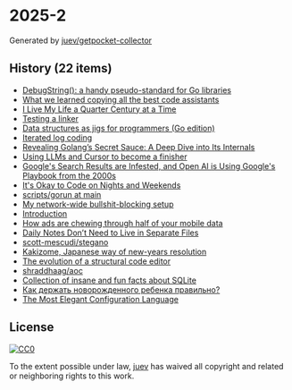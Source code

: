 # 2025-2

Generated by [juev/getpocket-collector](https://github.com/juev/getpocket-collector)

## History (22 items)

- [DebugString(): a handy pseudo-standard for Go libraries](https://dolthub.com/blog/2025-01-03-gos-debug-string-pseudo-standard/)
- [What we learned copying all the best code assistants](https://blog.val.town/blog/fast-follow/)
- [I Live My Life a Quarter Century at a Time](https://tla.systems/blog/2025/01/04/i-live-my-life-a-quarter-century-at-a-time/)
- [Testing a linker](https://davidlattimore.github.io/posts/2024/07/17/testing-a-linker.html)
- [Data structures as jigs for programmers (Go edition)](https://lemire.me/blog/2024/12/08/data-structures-as-jigs-for-programmers-go-edition/)
- [Iterated log coding](https://adamscherlis.github.io/blog/iterlog-coding/)
- [Revealing Golang’s Secret Sauce: A Deep Dive into Its Internals](https://meetsoni15.medium.com/unveiling-golangs-hidden-internals-discover-the-hidden-mechanics-that-optimize-performance-8f946f784041)
- [Using LLMs and Cursor to become a finisher](https://zohaib.me/using-llms-and-cursor-for-finishing-projects-productivity/)
- [Google's Search Results are Infested, and Open AI is Using Google's Playbook from the 2000s](https://chuckwnelson.com/blog/google-search-results-infested-open-ai-using-google-playbook)
- [It's Okay to Code on Nights and Weekends](https://tej.as/blog/coding-nights-weekends-good-work-life-balance)
- [scripts/gorun at main](https://codeberg.org/////rldane/scripts/src/branch/main/gorun)
- [My network-wide bullshit-blocking setup](https://hyperreal.coffee/posts/my-network-wide-bullshit-blocking-setup/)
- [Introduction](https://templ.guide/)
- [How ads are chewing through half of your mobile data](https://www.nextpit.com/ads-consume-half-of-your-mobile-data)
- [Daily Notes Don’t Need to Live in Separate Files](http://ellanew.com/ptpl/138-2025-01-06-daily-notes-dont-need-separate-files)
- [scott-mescudi/stegano](https://github.com/scott-mescudi/stegano)
- [Kakizome, Japanese way of new-years resolution](https://harimus.github.io//2025/01/02/kakizome.html)
- [The evolution of a structural code editor](https://crowdhailer.me/2025-01-02/the-evolution-of-a-structural-code-editor/)
- [shraddhaag/aoc](https://github.com/shraddhaag/aoc)
- [Collection of insane and fun facts about SQLite](https://avi.im/blag/2024/sqlite-facts/)
- [Как держать новорожденного ребенка правильно?](https://kmmedcenter.com/articles/kak-derzhat-novorozhdennogo-rebenka-pravilno)
- [The Most Elegant Configuration Language](https://chshersh.com/blog/2025-01-06-the-most-elegant-configuration-language.html)

## License

[![CC0](https://mirrors.creativecommons.org/presskit/buttons/88x31/svg/cc-zero.svg)](https://creativecommons.org/publicdomain/zero/1.0/)

To the extent possible under law, [juev](https://github.com/juev) has waived all copyright and related or neighboring rights to this work.
